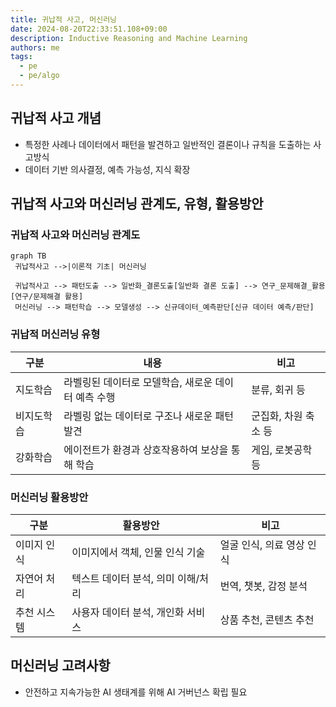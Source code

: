 ```yaml
---
title: 귀납적 사고, 머신러닝
date: 2024-08-20T22:33:51.108+09:00
description: Inductive Reasoning and Machine Learning
authors: me
tags:
  - pe
  - pe/algo 
---
```


## 귀납적 사고 개념

- 특정한 사례나 데이터에서 패턴을 발견하고 일반적인 결론이나 규칙을 도출하는 사고방식
- 데이터 기반 의사결정, 예측 가능성, 지식 확장

## 귀납적 사고와 머신러닝 관계도, 유형, 활용방안

### 귀납적 사고와 머신러닝 관계도

```mermaid
graph TB
 귀납적사고 -->|이론적 기초| 머신러닝

 귀납적사고 --> 패턴도출 --> 일반화_결론도출[일반화 결론 도출] --> 연구_문제해결_활용[연구/문제해결 활용]
 머신러닝 --> 패턴학습 --> 모델생성 --> 신규데이터_예측판단[신규 데이터 예측/판단]
```

### 귀납적 머신러닝 유형

| 구분 | 내용 | 비고 |
| --- | --- | --- |
| 지도학습 | 라벨링된 데이터로 모델학습, 새로운 데이터 예측 수행 | 분류, 회귀 등 |
| 비지도학습 | 라벨링 없는 데이터로 구조나 새로운 패턴 발견 | 군집화, 차원 축소 등 |
| 강화학습 | 에이전트가 환경과 상호작용하여 보상을 통해 학습 | 게임, 로봇공학 등 |

### 머신러닝 활용방안

| 구분 | 활용방안 | 비고 |
| --- | --- | --- |
| 이미지 인식 | 이미지에서 객체, 인물 인식 기술 | 얼굴 인식, 의료 영상 인식 |
| 자연어 처리 | 텍스트 데이터 분석, 의미 이해/처리 | 번역, 챗봇, 감정 분석 |
| 추천 시스템 | 사용자 데이터 분석, 개인화 서비스 | 상품 추천, 콘텐츠 추천 |

## 머신러닝 고려사항

- 안전하고 지속가능한 AI 생태계를 위해 AI 거버넌스 확립 필요
